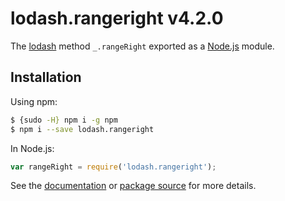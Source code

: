 # lodash.rangeright v4.2.0

The [lodash](https://lodash.com/) method `_.rangeRight` exported as a [Node.js](https://nodejs.org/) module.

## Installation

Using npm:
```bash
$ {sudo -H} npm i -g npm
$ npm i --save lodash.rangeright
```

In Node.js:
```js
var rangeRight = require('lodash.rangeright');
```

See the [documentation](https://lodash.com/docs#rangeRight) or [package source](https://github.com/lodash/lodash/blob/4.2.0-npm-packages/lodash.rangeright) for more details.
